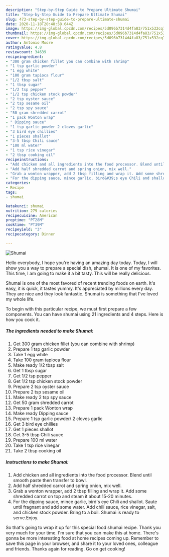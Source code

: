 ```yaml
---
description: "Step-by-Step Guide to Prepare Ultimate Shumai"
title: "Step-by-Step Guide to Prepare Ultimate Shumai"
slug: 473-step-by-step-guide-to-prepare-ultimate-shumai
date: 2020-11-18T20:48:58.644Z
image: https://img-global.cpcdn.com/recipes/5d096b7314d4fa83/751x532cq70/shumai-recipe-main-photo.jpg
thumbnail: https://img-global.cpcdn.com/recipes/5d096b7314d4fa83/751x532cq70/shumai-recipe-main-photo.jpg
cover: https://img-global.cpcdn.com/recipes/5d096b7314d4fa83/751x532cq70/shumai-recipe-main-photo.jpg
author: Antonio Moore
ratingvalue: 4.8
reviewcount: 34639
recipeingredient:
- "300 gram chicken fillet you can combine with shrimp"
- "1 tsp garlic powder"
- "1 egg white"
- "100 gram tapioca flour"
- "1/2 tbsp salt"
- "1 tbsp sugar"
- "1/2 tsp pepper"
- "1/2 tsp chicken stock powder"
- "2 tsp oyster sauce"
- "2 tsp sesame oil"
- "2 tsp spy sauce"
- "50 gram shredded carrot"
- "1 pack Wonton wrap"
- " Dipping sauce"
- "1 tsp garlic powder 2 cloves garlic"
- "3 bird eye chillies"
- "1 pieces shallot"
- "3-5 tbsp Chili sauce"
- "100 ml water"
- "1 tsp rice vinegar"
- "2 tbsp cooking oil"
recipeinstructions:
- "Add chicken and all ingredients into the food processor. Blend until smooth paste then transfer to bowl."
- "Add half shredded carrot and spring onion, mix well."
- "Grab a wonton wrapper, add 2 tbsp filling and wrap it. Add some shredded carrot on top and steam it about 15-20 minutes."
- "For the dipping sauce, mince garlic, bird&#39;s eye Chili and shallot. Saute until fragnant and add some water. Add chili sauce, rice vinegar, salt, and chicken stock powder. Bring to a boil. Shumai is ready to serve.Enjoy."
categories:
- Recipe
tags:
- shumai

katakunci: shumai 
nutrition: 279 calories
recipecuisine: American
preptime: "PT28M"
cooktime: "PT39M"
recipeyield: "3"
recipecategory: Dinner

---
```



![Shumai](https://img-global.cpcdn.com/recipes/5d096b7314d4fa83/751x532cq70/shumai-recipe-main-photo.jpg)

Hello everybody, I hope you're having an amazing day today. Today, I will show you a way to prepare a special dish, shumai. It is one of my favorites. This time, I am going to make it a bit tasty. This will be really delicious.



Shumai is one of the most favored of recent trending foods on earth. It's easy, it is quick, it tastes yummy. It's appreciated by millions every day. They are nice and they look fantastic. Shumai is something that I've loved my whole life.


To begin with this particular recipe, we must first prepare a few components. You can have shumai using 21 ingredients and 4 steps. Here is how you cook it.

<!--inarticleads1-->

##### The ingredients needed to make Shumai:

1. Get 300 gram chicken fillet (you can combine with shrimp)
1. Prepare 1 tsp garlic powder
1. Take 1 egg white
1. Take 100 gram tapioca flour
1. Make ready 1/2 tbsp salt
1. Get 1 tbsp sugar
1. Get 1/2 tsp pepper
1. Get 1/2 tsp chicken stock powder
1. Prepare 2 tsp oyster sauce
1. Prepare 2 tsp sesame oil
1. Make ready 2 tsp spy sauce
1. Get 50 gram shredded carrot
1. Prepare 1 pack Wonton wrap
1. Make ready  Dipping sauce
1. Prepare 1 tsp garlic powder/ 2 cloves garlic
1. Get 3 bird eye chillies
1. Get 1 pieces shallot
1. Get 3-5 tbsp Chili sauce
1. Prepare 100 ml water
1. Take 1 tsp rice vinegar
1. Take 2 tbsp cooking oil




<!--inarticleads2-->

##### Instructions to make Shumai:

1. Add chicken and all ingredients into the food processor. Blend until smooth paste then transfer to bowl.
1. Add half shredded carrot and spring onion, mix well.
1. Grab a wonton wrapper, add 2 tbsp filling and wrap it. Add some shredded carrot on top and steam it about 15-20 minutes.
1. For the dipping sauce, mince garlic, bird&#39;s eye Chili and shallot. Saute until fragnant and add some water. Add chili sauce, rice vinegar, salt, and chicken stock powder. Bring to a boil. Shumai is ready to serve.Enjoy.




So that's going to wrap it up for this special food shumai recipe. Thank you very much for your time. I'm sure that you can make this at home. There's gonna be more interesting food at home recipes coming up. Remember to save this page in your browser, and share it to your loved ones, colleague and friends. Thanks again for reading. Go on get cooking!
